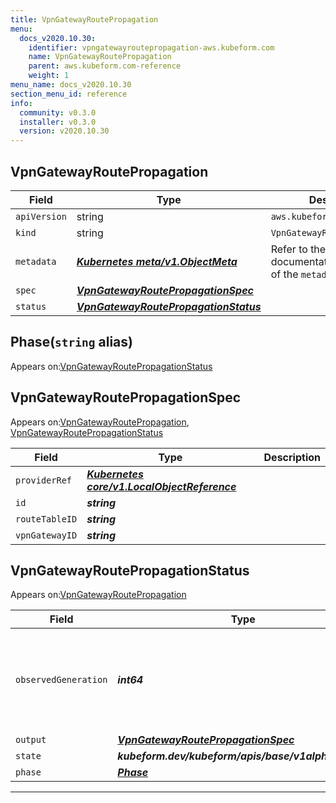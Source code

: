 ```yaml
---
title: VpnGatewayRoutePropagation
menu:
  docs_v2020.10.30:
    identifier: vpngatewayroutepropagation-aws.kubeform.com
    name: VpnGatewayRoutePropagation
    parent: aws.kubeform.com-reference
    weight: 1
menu_name: docs_v2020.10.30
section_menu_id: reference
info:
  community: v0.3.0
  installer: v0.3.0
  version: v2020.10.30
---
```


## VpnGatewayRoutePropagation
| Field | Type | Description |
| ------ | ----- | ----------- |
| `apiVersion` | string | `aws.kubeform.com/v1alpha1` |
|    `kind` | string | `VpnGatewayRoutePropagation` |
| `metadata` | ***[Kubernetes meta/v1.ObjectMeta](https://v1-18.docs.kubernetes.io/docs/reference/generated/kubernetes-api/v1.18/#objectmeta-v1-meta)***|Refer to the Kubernetes API documentation for the fields of the `metadata` field.|
| `spec` | ***[VpnGatewayRoutePropagationSpec](#vpngatewayroutepropagationspec)***||
| `status` | ***[VpnGatewayRoutePropagationStatus](#vpngatewayroutepropagationstatus)***||
## Phase(`string` alias)

Appears on:[VpnGatewayRoutePropagationStatus](#vpngatewayroutepropagationstatus)

## VpnGatewayRoutePropagationSpec

Appears on:[VpnGatewayRoutePropagation](#vpngatewayroutepropagation), [VpnGatewayRoutePropagationStatus](#vpngatewayroutepropagationstatus)

| Field | Type | Description |
| ------ | ----- | ----------- |
| `providerRef` | ***[Kubernetes core/v1.LocalObjectReference](https://v1-18.docs.kubernetes.io/docs/reference/generated/kubernetes-api/v1.18/#localobjectreference-v1-core)***||
| `id` | ***string***||
| `routeTableID` | ***string***||
| `vpnGatewayID` | ***string***||
## VpnGatewayRoutePropagationStatus

Appears on:[VpnGatewayRoutePropagation](#vpngatewayroutepropagation)

| Field | Type | Description |
| ------ | ----- | ----------- |
| `observedGeneration` | ***int64***| ***(Optional)*** Resource generation, which is updated on mutation by the API Server.|
| `output` | ***[VpnGatewayRoutePropagationSpec](#vpngatewayroutepropagationspec)***| ***(Optional)*** |
| `state` | ***kubeform.dev/kubeform/apis/base/v1alpha1.State***| ***(Optional)*** |
| `phase` | ***[Phase](#phase)***| ***(Optional)*** |
---
